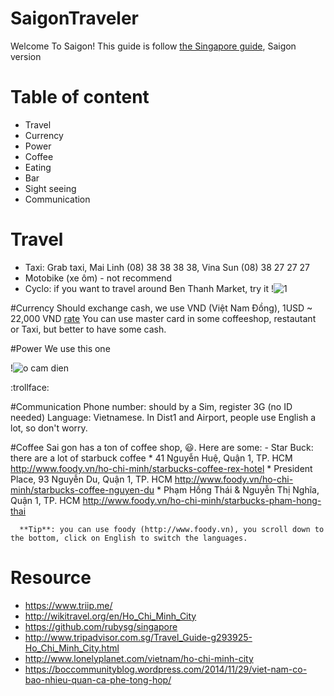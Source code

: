 # SaigonTraveler

Welcome To Saigon! This guide is follow [the Singapore guide](https://github.com/rubysg/singapore), Saigon version 

# Table of content
  - Travel
  - Currency
  - Power
  - Coffee
  - Eating
  - Bar
  - Sight seeing
  - Communication

# Travel
  - Taxi: Grab taxi, Mai Linh (08) 38 38 38 38, Vina Sun (08) 38 27 27 27
  - Motobike (xe ôm) - not recommend
  - Cyclo: if you want to travel around Ben Thanh Market, try it
    !![1](http://www.allvietnam.com/wp-content/uploads/2015/04/xich-lo.jpg)

#Currency
  Should exchange cash, we use VND (Việt Nam Đồng), 1USD ~ 22,000 VND [rate](https://www.google.com.sg/search?q=1+USD+in+VND&oq=1+USD+in+VND&aqs=chrome..69i57j69i60l5.3959j0j1&sourceid=chrome&es_sm=91&ie=UTF-8)
  You can use master card in some coffeeshop, restautant or Taxi, but better to have some cash.

#Power
  We use this one
  
  !![o cam dien](http://chemeng.hust.edu.vn/rcche2015/images/demo/o-cam-dien.jpg)
  
  :trollface:

#Communication
  Phone number: should by a Sim, register 3G (no ID needed)
  Language: Vietnamese. In Dist1 and Airport, people use English a lot, so don't worry.

#Coffee
  Sai gon has a ton of coffee shop, :smiley:. Here are some:
    - Star Buck: there are a lot of starbuck coffee
      * 41 Nguyễn Huệ, Quận 1, TP. HCM http://www.foody.vn/ho-chi-minh/starbucks-coffee-rex-hotel
      * President Place, 93 Nguyễn Du, Quận 1, TP. HCM http://www.foody.vn/ho-chi-minh/starbucks-coffee-nguyen-du
      * Phạm Hồng Thái & Nguyễn Thị Nghĩa, Quận 1, TP. HCM http://www.foody.vn/ho-chi-minh/starbucks-pham-hong-thai

      **Tip**: you can use foody (http://www.foody.vn), you scroll down to the bottom, click on English to switch the languages.
      
# Resource
  - https://www.triip.me/
  - http://wikitravel.org/en/Ho_Chi_Minh_City
  - https://github.com/rubysg/singapore
  - http://www.tripadvisor.com.sg/Travel_Guide-g293925-Ho_Chi_Minh_City.html
  - http://www.lonelyplanet.com/vietnam/ho-chi-minh-city
  - https://boccommunityblog.wordpress.com/2014/11/29/viet-nam-co-bao-nhieu-quan-ca-phe-tong-hop/

